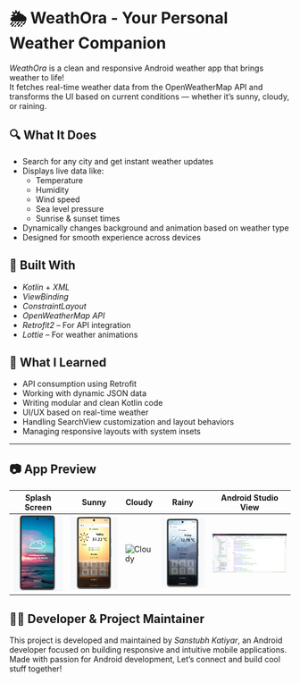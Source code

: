 # 🌦 WeathOra - Your Personal Weather Companion

*WeathOra* is a clean and responsive Android weather app that brings weather to life!  
It fetches real-time weather data from the OpenWeatherMap API and transforms the UI based on current conditions — whether it’s sunny, cloudy, or raining.

## 🔍 What It Does

- Search for any city and get instant weather updates
- Displays live data like:
  - Temperature
  - Humidity
  - Wind speed
  - Sea level pressure
  - Sunrise & sunset times
- Dynamically changes background and animation based on weather type
- Designed for smooth experience across devices

## 🚀 Built With

- *Kotlin* + *XML*
- *ViewBinding*
- *ConstraintLayout*
- *OpenWeatherMap API*
- *Retrofit2* – For API integration
- *Lottie* – For weather animations

## 🧠 What I Learned

- API consumption using Retrofit
- Working with dynamic JSON data
- Writing modular and clean Kotlin code
- UI/UX based on real-time weather
- Handling SearchView customization and layout behaviors
- Managing responsive layouts with system insets

---

## 📷 App Preview

| Splash Screen | Sunny | Cloudy | Rainy | Android Studio View |
|---------------|-------|--------|-------|----------------------|
| ![Splash](https://github.com/SNH1221/WeathOra/blob/main/WeathOra_screenshots/Screenshot%202025-06-05%20131536.png?raw=true) | ![Sunny](https://github.com/SNH1221/WeathOra/blob/main/WeathOra_screenshots/Screenshot%202025-06-05%20120022.png?raw=true) | ![Cloudy](screenshots/cloudy.png) | ![Rainy](https://github.com/SNH1221/WeathOra/blob/main/WeathOra_screenshots/Screenshot%202025-06-05%20120353.png?raw=true) | ![Studio](https://github.com/SNH1221/WeathOra/blob/main/WeathOra_screenshots/Screenshot%202025-06-05%20141241.png?raw=true) |


## 👨‍💻 Developer & Project Maintainer

This project is developed and maintained by *Sanstubh Katiyar*, an Android developer focused on building responsive and intuitive mobile applications.
Made with passion for Android development, Let’s connect and build cool stuff together!

